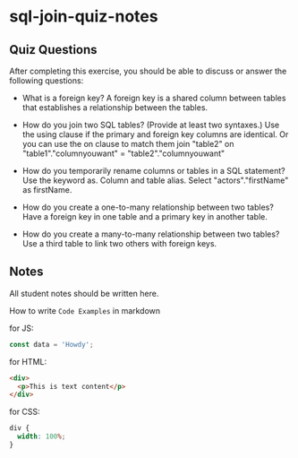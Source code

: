 # sql-join-quiz-notes

## Quiz Questions

After completing this exercise, you should be able to discuss or answer the following questions:

- What is a foreign key?
  A foreign key is a shared column between tables that establishes a relationship between the tables.

- How do you join two SQL tables? (Provide at least two syntaxes.)
  Use the using clause if the primary and foreign key columns are identical. Or you can use the on clause to match them join "table2" on "table1"."columnyouwant" = "table2"."columnyouwant"

- How do you temporarily rename columns or tables in a SQL statement?
  Use the keyword as. Column and table alias. Select "actors"."firstName" as firstName.

- How do you create a one-to-many relationship between two tables?
  Have a foreign key in one table and a primary key in another table.

- How do you create a many-to-many relationship between two tables?
  Use a third table to link two others with foreign keys.

## Notes

All student notes should be written here.

How to write `Code Examples` in markdown

for JS:

```javascript
const data = 'Howdy';
```

for HTML:

```html
<div>
  <p>This is text content</p>
</div>
```

for CSS:

```css
div {
  width: 100%;
}
```
